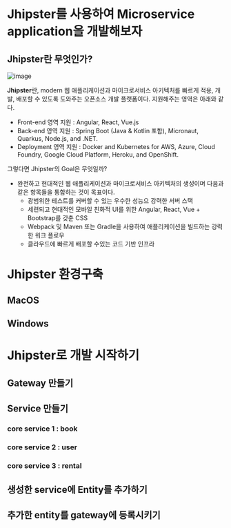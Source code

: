 # Jhipster를 사용하여 Microservice application을 개발해보자

## Jhipster란 무엇인가?

![image](https://user-images.githubusercontent.com/18453570/81132833-b26d7c80-8f8a-11ea-8ce5-95b841fe6fae.png)

**Jhipster**란, modern 웹 애플리케이션과 마이크로서비스 아키텍처를 빠르게 적용, 개발, 배포할 수 있도록 도와주는 오픈소스 개발 플랫폼이다.
지원해주는 영역은 아래와 같다.

- Front-end 영역 지원 : Angular, React, Vue.js
- Back-end 영역 지원 : Spring Boot (Java & Kotlin 포함), Micronaut, Quarkus, Node.js, and .NET.
- Deployment 영역 지원 : Docker and Kubernetes for AWS, Azure, Cloud Foundry, Google Cloud Platform, Heroku, and OpenShift.

그렇다면 Jhipster의 Goal은 무엇일까?

- 완전하고 현대적인 웹 애플리케이션과 마이크로서비스 아키텍처의 생성이며 다음과 같은 항목들을 통합하는 것이 목표이다.
  - 광범위한 테스트를 커버할 수 있는 우수한 성능으 강력한 서버 스택
  - 세련되고 현대적인 모바일 친화적 UI를 위한 Angular, React, Vue + Bootstrap를 갖춘 CSS
  - Webpack 및 Maven 또는 Gradle을 사용하여 애플리케이션을 빌드하는 강력한 워크 플로우
  - 클라우드에 빠르게 배포할 수있는 코드 기반 인프라
  
# Jhipster 환경구축

## MacOS

## Windows

# Jhipster로 개발 시작하기

## Gateway 만들기

## Service 만들기

### core service 1 : book

### core service 2 : user

### core service 3 : rental

## 생성한 service에 Entity를 추가하기

## 추가한 entity를 gateway에 등록시키기

